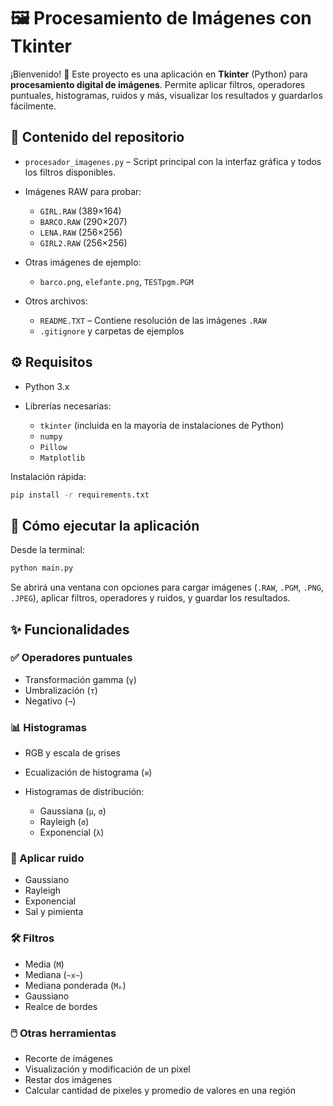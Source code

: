 # 🖼️ Procesamiento de Imágenes con Tkinter

¡Bienvenido! 🎉 Este proyecto es una aplicación en **Tkinter** (Python) para **procesamiento digital de imágenes**. Permite aplicar filtros, operadores puntuales, histogramas, ruidos y más, visualizar los resultados y guardarlos fácilmente.

## 📂 Contenido del repositorio

* `procesador_imagenes.py` – Script principal con la interfaz gráfica y todos los filtros disponibles.

* Imágenes RAW para probar:

  * `GIRL.RAW` (389×164)
  * `BARCO.RAW` (290×207)
  * `LENA.RAW` (256×256)
  * `GIRL2.RAW` (256×256)

* Otras imágenes de ejemplo:

  * `barco.png`, `elefante.png`, `TESTpgm.PGM`

* Otros archivos:

  * `README.TXT` – Contiene resolución de las imágenes `.RAW`
  * `.gitignore` y carpetas de ejemplos

## ⚙️ Requisitos

* Python 3.x
* Librerías necesarias:

  * `tkinter` (incluida en la mayoría de instalaciones de Python)
  * `numpy`
  * `Pillow`
  * `Matplotlib`

Instalación rápida:

```bash
pip install -r requirements.txt
```

## 🚀 Cómo ejecutar la aplicación

Desde la terminal:

```bash
python main.py
```

Se abrirá una ventana con opciones para cargar imágenes (`.RAW`, `.PGM`, `.PNG`, `.JPEG`), aplicar filtros, operadores y ruidos, y guardar los resultados.

## ✨ Funcionalidades

### ✅ Operadores puntuales

* Transformación gamma (`γ`)
* Umbralización (`τ`)
* Negativo (`¬`)

### 📊 Histogramas

* RGB y escala de grises
* Ecualización de histograma (`≡`)
* Histogramas de distribución:

  * Gaussiana (`μ`, `σ`)
  * Rayleigh (`σ`)
  * Exponencial (`λ`)

### 🎨 Aplicar ruido

* Gaussiano
* Rayleigh
* Exponencial
* Sal y pimienta

### 🛠️ Filtros

* Media (`M`)
* Mediana (`~x~`)
* Mediana ponderada (`Mₚ`)
* Gaussiano
* Realce de bordes

### 🖱️ Otras herramientas

* Recorte de imágenes
* Visualización y modificación de un pixel
* Restar dos imágenes
* Calcular cantidad de pixeles y promedio de valores en una región